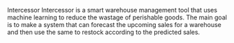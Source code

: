 Intercessor
Intercessor is a smart warehouse management tool that uses machine learning to reduce the wastage of perishable goods. The main goal is to make a system that can forecast the upcoming sales for a warehouse and then use the same to restock according to the predicted sales.

